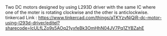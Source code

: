 Two DC motors designed by using L293D driver with the same IC where one of the moter is rotating clockwise and the other is anticlockwise. 
tinkercad Link : https://www.tinkercad.com/things/aTKYzvNjQiR-dc-motor-using-l293d-driver/editel?sharecode=lcULfLZo9s5AOq21yxfeBk3OmHhN04JV7Pq1ZYBZahE

